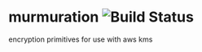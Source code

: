 # murmuration ![Build Status](https://codebuild.us-east-2.amazonaws.com/badges?uuid=eyJlbmNyeXB0ZWREYXRhIjoiWk1NT3pKUUVNRXJ1THFrd2ZncTBRRlVWNGl5Nmk3czJKU21ldEpOMmJHV0NRYjBoK2lESUFuWnAyS3FtMUQwakU1bW95MXlsYW9SZy9KakxER1RsemNVPSIsIml2UGFyYW1ldGVyU3BlYyI6InVJdlBpMnBMYTBRNHhQa0siLCJtYXRlcmlhbFNldFNlcmlhbCI6MX0%3D&branch=master)
encryption primitives for use with aws kms
